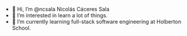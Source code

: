 - 👋 Hi, I’m @ncsala Nicolás Cáceres Sala
- 👀 I’m interested in learn a lot of things.
- 🌱 I’m currently learning full-stack software engineering at Holberton School.

<!---
ncsala/ncsala is a ✨ special ✨ repository because its `README.md` (this file) appears on your GitHub profile.
You can click the Preview link to take a look at your changes.
--->
